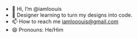 - 👋 Hi, I’m @iamloouis
- 🌱 Designer learning to turn my designs into code.
- 📫 How to reach me iamlooouis@gmail.com
- 😄 Pronouns: He/Him


<!---
iamloouis/iamloouis is a ✨ special ✨ repository because its `README.md` (this file) appears on your GitHub profile.
You can click the Preview link to take a look at your changes.
--->
